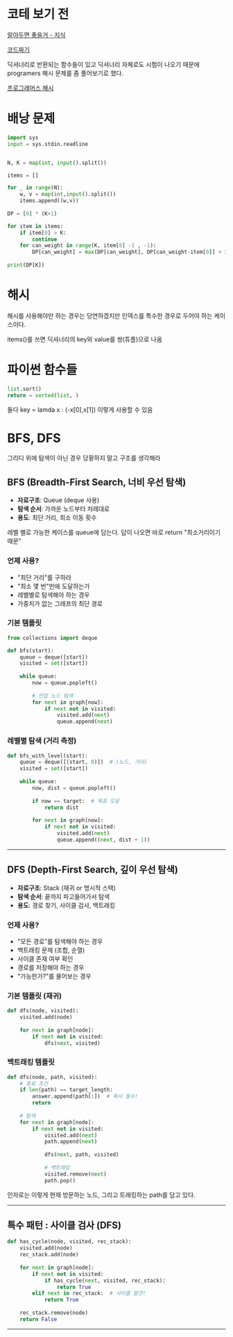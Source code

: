 # 코테 보기 전

[알아두면 좋을거 - 지식](https://velog.io/@rhdmstj17/%ED%8C%8C%EC%9D%B4%EC%8D%AC%EC%9C%BC%EB%A1%9C-%EC%BD%94%ED%85%8C-%ED%92%80%EC%9D%B4%ED%95%98%EA%B8%B0-%EC%A0%84-%EC%88%99%EC%A7%80%ED%95%98%EB%A9%B4-%EC%A2%8B%EC%9D%84-9%EA%B0%80%EC%A7%80)

[코드짜기](https://seongbindb.tistory.com/54)


딕셔너리로 반환되는 함수들이 있고 딕셔너리 자체로도 시험이 나오기 때문에 programers 해시 문제를 좀 풀어보기로 했다.

[프로그래머스 해시](https://school.programmers.co.kr/learn/courses/30/lessons/42579?language=python3)

# 배낭 문제
```python
import sys
input = sys.stdin.readline


N, K = map(int, input().split())

items = [] 

for _ in range(N):
    w, v = map(int,input().split())
    items.append((w,v))
    
DP = [0] * (K+1)

for item in items:
    if item[0] > K:
        continue
    for can_weight in range(K, item[0] -1 , -1):
        DP[can_weight] = max(DP[can_weight], DP[can_weight-item[0]] + item[1])
        
print(DP[K])
```

# 해시 

해시를 사용해야만 하는 경우는 당연하겠지만 인덱스를 특수한 경우로 두어야 하는 케이스이다.

items()를 쓰면 딕셔너리의 key와 value를 쌍(튜플)으로 나옴


# 파이썬 함수들 

```python
list.sort()
return = sorted(list, )
```
둘다 key = lamda x : (-x[0],x[1]) 이렇게 사용할 수 있음


# BFS, DFS
그리디 위에 탐색이 아닌 경우 당황하지 말고 구조를 생각해라 

## BFS (Breadth-First Search, 너비 우선 탐색)
- **자료구조**: Queue (deque 사용)
- **탐색 순서**: 가까운 노드부터 차례대로
- **용도**: 최단 거리, 최소 이동 횟수

레벨 별로 가능한 케이스를 queue에 담는다. 답이 나오면 바로 return "최소거리이기 때문"

### 언제 사용?
- "최단 거리"를 구하라
- "최소 몇 번"만에 도달하는가
- 레벨별로 탐색해야 하는 경우
- 가중치가 없는 그래프의 최단 경로

### 기본 템플릿
```python
from collections import deque

def bfs(start):
    queue = deque([start])
    visited = set([start])
    
    while queue:
        now = queue.popleft()
        
        # 인접 노드 탐색
        for next in graph[now]:
            if next not in visited:
                visited.add(next)
                queue.append(next)
```


### 레벨별 탐색 (거리 측정)
```python
def bfs_with_level(start):
    queue = deque([(start, 0)])  # (노드, 거리)
    visited = set([start])
    
    while queue:
        now, dist = queue.popleft()
        
        if now == target:  # 목표 도달
            return dist
        
        for next in graph[now]:
            if next not in visited:
                visited.add(next)
                queue.append((next, dist + 1))
```

---

## DFS (Depth-First Search, 깊이 우선 탐색)
- **자료구조**: Stack (재귀 or 명시적 스택)
- **탐색 순서**: 끝까지 파고들어가서 탐색
- **용도**: 경로 찾기, 사이클 검사, 백트래킹

### 언제 사용?
- "모든 경로"를 탐색해야 하는 경우
- 백트래킹 문제 (조합, 순열)
- 사이클 존재 여부 확인
- 경로를 저장해야 하는 경우
- "가능한가?"를 물어보는 경우

### 기본 템플릿 (재귀)
```python
def dfs(node, visited):
    visited.add(node)
    
    for next in graph[node]:
        if next not in visited:
            dfs(next, visited)
```

### 백트래킹 템플릿
```python
def dfs(node, path, visited):
    # 종료 조건
    if len(path) == target_length:
        answer.append(path[:])  # 복사 필수!
        return
    
    # 탐색
    for next in graph[node]:
        if next not in visited:
            visited.add(next)
            path.append(next)
            
            dfs(next, path, visited)
            
            # 백트래킹
            visited.remove(next)
            path.pop()
```

인자로는 이렇게 현재 방문하는 노드, 그리고 트래킹하는 path를 담고 있다.


---

## 특수 패턴 : 사이클 검사 (DFS)
```python
def has_cycle(node, visited, rec_stack):
    visited.add(node)
    rec_stack.add(node)
    
    for next in graph[node]:
        if next not in visited:
            if has_cycle(next, visited, rec_stack):
                return True
        elif next in rec_stack:  # 사이클 발견!
            return True
    
    rec_stack.remove(node)
    return False
```

---

